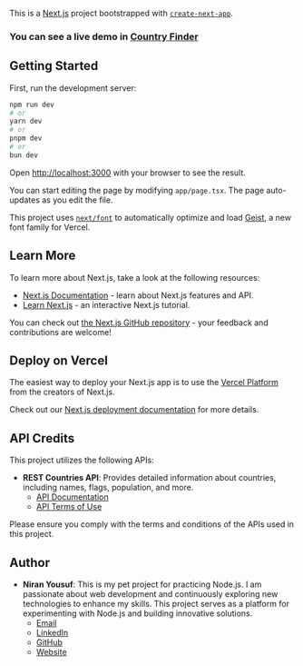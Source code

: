 This is a [Next.js](https://nextjs.org) project bootstrapped with [`create-next-app`](https://nextjs.org/docs/app/api-reference/cli/create-next-app).

### You can see a live demo in [Country Finder](https://country-finder-by-niranyousuf.netlify.app/)

## Getting Started

First, run the development server:

```bash
npm run dev
# or
yarn dev
# or
pnpm dev
# or
bun dev
```

Open [http://localhost:3000](http://localhost:3000) with your browser to see the result.

You can start editing the page by modifying `app/page.tsx`. The page auto-updates as you edit the file.

This project uses [`next/font`](https://nextjs.org/docs/app/building-your-application/optimizing/fonts) to automatically optimize and load [Geist](https://vercel.com/font), a new font family for Vercel.

## Learn More

To learn more about Next.js, take a look at the following resources:

- [Next.js Documentation](https://nextjs.org/docs) - learn about Next.js features and API.
- [Learn Next.js](https://nextjs.org/learn) - an interactive Next.js tutorial.

You can check out [the Next.js GitHub repository](https://github.com/vercel/next.js) - your feedback and contributions are welcome!

## Deploy on Vercel

The easiest way to deploy your Next.js app is to use the [Vercel Platform](https://vercel.com/new?utm_medium=default-template&filter=next.js&utm_source=create-next-app&utm_campaign=create-next-app-readme) from the creators of Next.js.

Check out our [Next.js deployment documentation](https://nextjs.org/docs/app/building-your-application/deploying) for more details.

## API Credits

This project utilizes the following APIs:

- **REST Countries API**: Provides detailed information about countries, including names, flags, population, and more.
  - [API Documentation](https://restcountries.com/)
  - [API Terms of Use](https://restcountries.com/#terms)

Please ensure you comply with the terms and conditions of the APIs used in this project.

## Author

- **Niran Yousuf**: This is my pet project for practicing Node.js. I am passionate about web development and continuously exploring new technologies to enhance my skills. This project serves as a platform for experimenting with Node.js and building innovative solutions.
  - [Email](mailto:niran069@example.com)
  - [LinkedIn](https://www.linkedin.com/in/niranyousuf)
  - [GitHub](https://github.com/niranyousuf)
  - [Website](https://niranyousuf.me)
